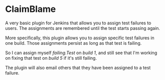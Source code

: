 ClaimBlame
==========

A very basic plugin for Jenkins that allows you to assign test failures to users.
The assignments are remembered until the test starts passing again.

More specifically, this plugin allows you to assign specific test failures in one build.
Those assignments persist as long as that test is failing.

So I can assign myself *failing.Test* on *build 1*,
and still see that I'm working on fixing that test on *build 5* if it's still failing.

The plugin will also email others that they have been assigned to a test failure.
